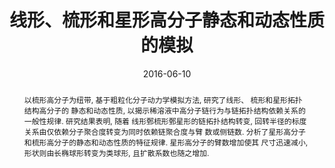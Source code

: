 ---
title: "线形、梳形和星形高分子静态和动态性质的模拟"
authors:
- 潘凯
- You-Liang Zhu
- 付翠柳
- 黄以能
- 孙昭艳
date: "2016-06-10"
doi: "10.7503/cjcu20160059"
publication_types: ["期刊文章"]
publication: "高等学校化学学报"
abstract: "<!--more-->
以梳形高分子为纽带, 基于粗粒化分子动力学模拟方法, 研究了线形、 梳形和星形拓扑结构高分子的  静态和动态性质,  以揭示稀溶液中高分子链行为与链拓扑结构依赖关系的一般性规律. 研究结果表明, 随着  线形鄄梳形鄄星形的链拓扑结构转变,  回转半径的标度关系由仅依赖分子聚合度转变为同时依赖链聚合度与臂  数或侧链数. 分析了星形高分子和梳形高分子的静态和动态性质的特征规律.  星形高分子的臂数增加使其  尺寸迅速减小, 形状则由长椭球形转变为类球形, 且扩散系数也随之增加."
url_pdf: "http://www.cjcu.jlu.edu.cn/CN/10.7503/cjcu20160059"
---